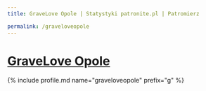 ```yaml
---
title: GraveLove Opole | Statystyki patronite.pl | Patromierz

permalink: /graveloveopole
---
```


# [GraveLove Opole](https://patronite.pl/graveloveopole)

{% include profile.md name="graveloveopole" prefix="g" %}
